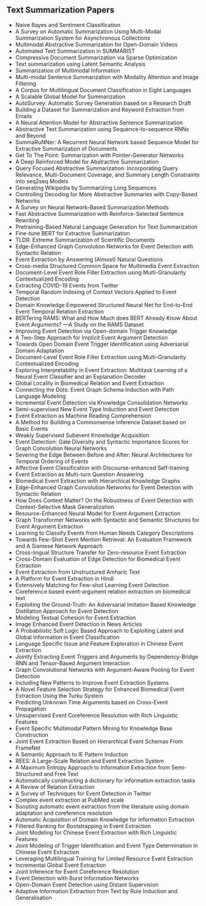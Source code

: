 <h2>Text Summarization Papers </h2>



<ul>

                             

 <li><a target="_blank" href="https://github.com/manjunath5496/Text-Summarization-Papers/blob/master/kl(1).pdf" style="text-decoration:none;">Naive Bayes and Sentiment
Classification</a></li>

 <li><a target="_blank" href="https://github.com/manjunath5496/Text-Summarization-Papers/blob/master/kl(2).pdf" style="text-decoration:none;">A Survey on Automatic Summarization Using Multi-Modal Summarization System for Asynchronous Collections</a></li>

<li><a target="_blank" href="https://github.com/manjunath5496/Text-Summarization-Papers/blob/master/kl(3).pdf" style="text-decoration:none;">Multimodal Abstractive Summarization for Open-Domain Videos</a></li>
 <li><a target="_blank" href="https://github.com/manjunath5496/Text-Summarization-Papers/blob/master/kl(4).pdf" style="text-decoration:none;">Automated Text Summarization in SUMMARIST</a></li>                              
<li><a target="_blank" href="https://github.com/manjunath5496/Text-Summarization-Papers/blob/master/kl(5).pdf" style="text-decoration:none;">Compressive Document Summarization via Sparse Optimization</a></li>
<li><a target="_blank" href="https://github.com/manjunath5496/Text-Summarization-Papers/blob/master/kl(6).pdf" style="text-decoration:none;">Text summarization using Latent Semantic Analysis</a></li>
 <li><a target="_blank" href="https://github.com/manjunath5496/Text-Summarization-Papers/blob/master/kl(7).pdf" style="text-decoration:none;">Summarization of Multimodal Information</a></li>

 <li><a target="_blank" href="https://github.com/manjunath5496/Text-Summarization-Papers/blob/master/kl(8).pdf" style="text-decoration:none;"> Multi-modal Sentence Summarization with Modality Attention and Image Filtering </a></li>
   <li><a target="_blank" href="https://github.com/manjunath5496/Text-Summarization-Papers/blob/master/kl(9).pdf" style="text-decoration:none;">A Corpus for Multilingual Document Classification in Eight Languages</a></li>
  
   
 <li><a target="_blank" href="https://github.com/manjunath5496/Text-Summarization-Papers/blob/master/kl(10).pdf" style="text-decoration:none;">A Scalable Global Model for Summarization</a></li>                              
<li><a target="_blank" href="https://github.com/manjunath5496/Text-Summarization-Papers/blob/master/kl(11).pdf" style="text-decoration:none;">AutoSurvey: Automatic Survey Generation based on a Research Draft</a></li>
<li><a target="_blank" href="https://github.com/manjunath5496/Text-Summarization-Papers/blob/master/kl(12).pdf" style="text-decoration:none;">Building a Dataset for Summarization and Keyword Extraction from Emails</a></li>
<li><a target="_blank" href="https://github.com/manjunath5496/Text-Summarization-Papers/blob/master/kl(13).pdf" style="text-decoration:none;">A Neural Attention Model for Abstractive Sentence Summarization</a></li>

<li><a target="_blank" href="https://github.com/manjunath5496/Text-Summarization-Papers/blob/master/kl(14).pdf" style="text-decoration:none;">Abstractive Text Summarization using Sequence-to-sequence RNNs and Beyond</a></li>
                              
<li><a target="_blank" href="https://github.com/manjunath5496/Text-Summarization-Papers/blob/master/kl(15).pdf" style="text-decoration:none;">SummaRuNNer: A Recurrent Neural Network based Sequence Model for Extractive Summarization of Documents</a></li>

<li><a target="_blank" href="https://github.com/manjunath5496/Text-Summarization-Papers/blob/master/kl(16).pdf" style="text-decoration:none;">Get To The Point: Summarization with Pointer-Generator Networks</a></li>

  <li><a target="_blank" href="https://github.com/manjunath5496/Text-Summarization-Papers/blob/master/kl(17).pdf" style="text-decoration:none;">A Deep Reinforced Model for Abstractive Summarization</a></li>   
  
<li><a target="_blank" href="https://github.com/manjunath5496/Text-Summarization-Papers/blob/master/kl(18).pdf" style="text-decoration:none;">Query Focused Abstractive Summarization: Incorporating Query Relevance, Multi-Document Coverage, and Summary Length Constraints into seq2seq Models</a></li> 

  
<li><a target="_blank" href="https://github.com/manjunath5496/Text-Summarization-Papers/blob/master/kl(19).pdf" style="text-decoration:none;">Generating Wikipedia by Summarizing Long Sequences</a></li> 

<li><a target="_blank" href="https://github.com/manjunath5496/Text-Summarization-Papers/blob/master/kl(20).pdf" style="text-decoration:none;">Controlling Decoding for More Abstractive Summaries with Copy-Based Networks</a></li>

<li><a target="_blank" href="https://github.com/manjunath5496/Text-Summarization-Papers/blob/master/kl(21).pdf" style="text-decoration:none;">A Survey on Neural Network-Based
Summarization Methods</a></li>
<li><a target="_blank" href="https://github.com/manjunath5496/Text-Summarization-Papers/blob/master/kl(22).pdf" style="text-decoration:none;">Fast Abstractive Summarization with
Reinforce-Selected Sentence Rewriting</a></li> 
 <li><a target="_blank" href="https://github.com/manjunath5496/Text-Summarization-Papers/blob/master/kl(23).pdf" style="text-decoration:none;">Pretraining-Based Natural Language Generation for Text Summarization</a></li> 
 

   <li><a target="_blank" href="https://github.com/manjunath5496/Text-Summarization-Papers/blob/master/kl(24).pdf" style="text-decoration:none;">Fine-tune BERT for Extractive Summarization</a></li>
 
   <li><a target="_blank" href="https://github.com/manjunath5496/Text-Summarization-Papers/blob/master/kl(25).pdf" style="text-decoration:none;">TLDR: Extreme Summarization of Scientific Documents</a></li>                              
 <li><a target="_blank" href="https://github.com/manjunath5496/Text-Summarization-Papers/blob/master/kl(26).pdf" style="text-decoration:none;">Edge-Enhanced Graph Convolution Networks for Event Detection with Syntactic Relation</a></li>
 <li><a target="_blank" href="https://github.com/manjunath5496/Text-Summarization-Papers/blob/master/kl(27).pdf" style="text-decoration:none;">Event Extraction by Answering (Almost) Natural Questions</a></li>
   
 
   <li><a target="_blank" href="https://github.com/manjunath5496/Text-Summarization-Papers/blob/master/kl(28).pdf" style="text-decoration:none;">Cross-media Structured Common Space for Multimedia Event Extraction</a></li>
 
   <li><a target="_blank" href="https://github.com/manjunath5496/Text-Summarization-Papers/blob/master/kl(29).pdf" style="text-decoration:none;">Document-Level Event Role Filler Extraction using Multi-Granularity Contextualized Encoding </a></li>                              

  <li><a target="_blank" href="https://github.com/manjunath5496/Text-Summarization-Papers/blob/master/kl(30).pdf" style="text-decoration:none;">Extracting COVID-19 Events from Twitter</a></li>
 
   <li><a target="_blank" href="https://github.com/manjunath5496/Text-Summarization-Papers/blob/master/kl(31).pdf" style="text-decoration:none;">Temporal Random Indexing of Context Vectors Applied to Event Detection</a></li> 
    <li><a target="_blank" href="https://github.com/manjunath5496/Text-Summarization-Papers/blob/master/kl(32).pdf" style="text-decoration:none;">Domain Knowledge Empowered Structured Neural Net for End-to-End Event Temporal Relation Extraction</a></li> 

   <li><a target="_blank" href="https://github.com/manjunath5496/Text-Summarization-Papers/blob/master/kl(33).pdf" style="text-decoration:none;">BERTering RAMS: What and How Much does BERT Already Know About Event Arguments? —A Study on the RAMS Dataset</a></li>                              

  <li><a target="_blank" href="https://github.com/manjunath5496/Text-Summarization-Papers/blob/master/kl(34).pdf" style="text-decoration:none;">Improving Event Detection via Open-domain Trigger Knowledge</a></li> 
 
  <li><a target="_blank" href="https://github.com/manjunath5496/Text-Summarization-Papers/blob/master/kl(35).pdf" style="text-decoration:none;">A Two-Step Approach for Implicit Event Argument Detection</a></li> 

  <li><a target="_blank" href="https://github.com/manjunath5496/Text-Summarization-Papers/blob/master/kl(36).pdf" style="text-decoration:none;">Towards Open Domain Event Trigger Identification using Adversarial Domain Adaptation</a></li> 
 
<li><a target="_blank" href="https://github.com/manjunath5496/Text-Summarization-Papers/blob/master/kl(37).pdf" style="text-decoration:none;">Document-Level Event Role Filler Extraction using Multi-Granularity Contextualized Encoding</a></li>
 <li><a target="_blank" href="https://github.com/manjunath5496/Text-Summarization-Papers/blob/master/kl(38).pdf" style="text-decoration:none;">Exploring Interpretability in Event Extraction: Multitask Learning of a Neural Event Classifier and an Explanation Decoder</a></li>
<li><a target="_blank" href="https://github.com/manjunath5496/Text-Summarization-Papers/blob/master/kl(39).pdf" style="text-decoration:none;">Global Locality in Biomedical Relation and Event Extraction</a></li>
 <li><a target="_blank" href="https://github.com/manjunath5496/Text-Summarization-Papers/blob/master/kl(40).pdf" style="text-decoration:none;">Connecting the Dots: Event Graph Schema Induction with Path Language Modeling</a></li>                              
<li><a target="_blank" href="https://github.com/manjunath5496/Text-Summarization-Papers/blob/master/kl(41).pdf" style="text-decoration:none;">Incremental Event Detection via Knowledge Consolidation Networks</a></li>
<li><a target="_blank" href="https://github.com/manjunath5496/Text-Summarization-Papers/blob/master/kl(42).pdf" style="text-decoration:none;">Semi-supervised New Event Type Induction and Event Detection</a></li>
 
  <li><a target="_blank" href="https://github.com/manjunath5496/Text-Summarization-Papers/blob/master/kl(43).pdf" style="text-decoration:none;">Event Extraction as Machine Reading Comprehension</a></li>
 <li><a target="_blank" href="https://github.com/manjunath5496/Text-Summarization-Papers/blob/master/kl(44).pdf" style="text-decoration:none;">A Method for Building a Commonsense Inference Dataset based on Basic Events</a></li>
   <li><a target="_blank" href="https://github.com/manjunath5496/Text-Summarization-Papers/blob/master/kl(45).pdf" style="text-decoration:none;">Weakly Supervised Subevent Knowledge Acquisition</a></li>  
   
<li><a target="_blank" href="https://github.com/manjunath5496/Text-Summarization-Papers/blob/master/kl(46).pdf" style="text-decoration:none;">Event Detection: Gate Diversity and Syntactic Importance Scores for Graph Convolution Neural Networks</a></li> 
                             
<li><a target="_blank" href="https://github.com/manjunath5496/Text-Summarization-Papers/blob/master/kl(47).pdf" style="text-decoration:none;">Severing the Edge Between Before and After: Neural Architectures for Temporal Ordering of Events</a></li>
<li><a target="_blank" href="https://github.com/manjunath5496/Text-Summarization-Papers/blob/master/kl(48).pdf" style="text-decoration:none;">Affective Event Classification with Discourse-enhanced Self-training</a></li>

<li><a target="_blank" href="https://github.com/manjunath5496/Text-Summarization-Papers/blob/master/kl(49).pdf" style="text-decoration:none;">Event Extraction as Multi-turn Question Answering</a></li>
                              
<li><a target="_blank" href="https://github.com/manjunath5496/Text-Summarization-Papers/blob/master/kl(50).pdf" style="text-decoration:none;">Biomedical Event Extraction with Hierarchical Knowledge Graphs</a></li>
<li><a target="_blank" href="https://github.com/manjunath5496/Text-Summarization-Papers/blob/master/kl(51).pdf" style="text-decoration:none;">Edge-Enhanced Graph Convolution Networks for Event Detection with Syntactic Relation</a></li>
<li><a target="_blank" href="https://github.com/manjunath5496/Text-Summarization-Papers/blob/master/kl(52).pdf" style="text-decoration:none;">How Does Context Matter? On the Robustness of Event Detection with Context-Selective Mask Generalization</a></li>

<li><a target="_blank" href="https://github.com/manjunath5496/Text-Summarization-Papers/blob/master/kl(53).pdf" style="text-decoration:none;">Resource-Enhanced Neural Model for Event Argument Extraction</a></li>
 
<li><a target="_blank" href="https://github.com/manjunath5496/Text-Summarization-Papers/blob/master/kl(54).pdf" style="text-decoration:none;">Graph Transformer Networks with Syntactic and Semantic Structures for Event Argument Extraction </a></li>

<li><a target="_blank" href="https://github.com/manjunath5496/Text-Summarization-Papers/blob/master/kl(55).pdf" style="text-decoration:none;">Learning to Classify Events from Human Needs Category Descriptions</a></li>
 
  <li><a target="_blank" href="https://github.com/manjunath5496/Text-Summarization-Papers/blob/master/kl(56).pdf" style="text-decoration:none;">Towards Few-Shot Event Mention Retrieval: An Evaluation Framework and A Siamese Network Approach </a></li>                              

  <li><a target="_blank" href="https://github.com/manjunath5496/Text-Summarization-Papers/blob/master/kl(57).pdf" style="text-decoration:none;">Cross-lingual Structure Transfer for Zero-resource Event Extraction</a></li>
 
   <li><a target="_blank" href="https://github.com/manjunath5496/Text-Summarization-Papers/blob/master/kl(58).pdf" style="text-decoration:none;">Cross-Domain Evaluation of Edge Detection for Biomedical Event Extraction</a></li>
    <li><a target="_blank" href="https://github.com/manjunath5496/Text-Summarization-Papers/blob/master/kl(59).pdf" style="text-decoration:none;">Event Extraction from Unstructured Amharic Text</a></li>
 
  <li><a target="_blank" href="https://github.com/manjunath5496/Text-Summarization-Papers/blob/master/kl(60).pdf" style="text-decoration:none;">A Platform for Event Extraction in Hindi </a></li>
 
   <li><a target="_blank" href="https://github.com/manjunath5496/Text-Summarization-Papers/blob/master/kl(61).pdf" style="text-decoration:none;"> Extensively Matching for Few-shot Learning Event Detection</a></li>
 
   <li><a target="_blank" href="https://github.com/manjunath5496/Text-Summarization-Papers/blob/master/kl(62).pdf" style="text-decoration:none;">Coreference based event-argument relation extraction on biomedical text</a></li>
 
   <li><a target="_blank" href="https://github.com/manjunath5496/Text-Summarization-Papers/blob/master/kl(63).pdf" style="text-decoration:none;">Exploiting the Ground-Truth: An Adversarial Imitation Based Knowledge Distillation Approach for Event Detection</a></li>                              

  <li><a target="_blank" href="https://github.com/manjunath5496/Text-Summarization-Papers/blob/master/kl(64).pdf" style="text-decoration:none;">Modeling Textual Cohesion for Event Extraction</a></li>
 
   <li><a target="_blank" href="https://github.com/manjunath5496/Text-Summarization-Papers/blob/master/kl(65).pdf" style="text-decoration:none;">Image Enhanced Event Detection in News Articles </a></li> 

   <li><a target="_blank" href="https://github.com/manjunath5496/Text-Summarization-Papers/blob/master/kl(66).pdf" style="text-decoration:none;">A Probabilistic Soft Logic Based Approach to Exploiting Latent and Global Information in Event Classification</a></li> 
 
   <li><a target="_blank" href="https://github.com/manjunath5496/Text-Summarization-Papers/blob/master/kl(67).pdf" style="text-decoration:none;">Language Specific Issue and Feature Exploration in Chinese Event Extraction</a></li>                              

  <li><a target="_blank" href="https://github.com/manjunath5496/Text-Summarization-Papers/blob/master/kl(68).pdf" style="text-decoration:none;">Jointly Extracting Event Triggers and Arguments by Dependency-Bridge RNN and Tensor-Based Argument Interaction</a></li> 
 
  
   <li><a target="_blank" href="https://github.com/manjunath5496/Text-Summarization-Papers/blob/master/kl(69).pdf" style="text-decoration:none;">Graph Convolutional Networks with
Argument-Aware Pooling for Event Detection</a></li>                              

  <li><a target="_blank" href="https://github.com/manjunath5496/Text-Summarization-Papers/blob/master/kl(70).pdf" style="text-decoration:none;">Including New Patterns to Improve Event Extraction Systems</a></li> 
  
 
 <li><a target="_blank" href="https://github.com/manjunath5496/Text-Summarization-Papers/blob/master/kl(71).pdf" style="text-decoration:none;">A Novel Feature Selection Strategy for Enhanced Biomedical Event Extraction Using the Turku System</a></li>
 
 <li><a target="_blank" href="https://github.com/manjunath5496/Text-Summarization-Papers/blob/master/kl(72).pdf" style="text-decoration:none;">Predicting Unknown Time Arguments
based on Cross-Event Propagation</a></li> 
 
 
 <li><a target="_blank" href="https://github.com/manjunath5496/Text-Summarization-Papers/blob/master/kl(73).pdf" style="text-decoration:none;">Unsupervised Event Coreference Resolution with Rich Linguistic Features</a></li>
  <li><a target="_blank" href="https://github.com/manjunath5496/Text-Summarization-Papers/blob/master/kl(74).pdf" style="text-decoration:none;">Event Specific Multimodal Pattern Mining for Knowledge Base Construction</a></li>
    <li><a target="_blank" href="https://github.com/manjunath5496/Text-Summarization-Papers/blob/master/kl(75).pdf" style="text-decoration:none;">Joint Event Extraction Based on Hierarchical Event Schemas From FrameNet</a></li>                        
<li><a target="_blank" href="https://github.com/manjunath5496/Text-Summarization-Papers/blob/master/kl(76).pdf" style="text-decoration:none;">A Semantic Approach to IE Pattern Induction</a></li>

 <li><a target="_blank" href="https://github.com/manjunath5496/Text-Summarization-Papers/blob/master/kl(77).pdf" style="text-decoration:none;">REES: A Large-Scale Relation and Event Extraction System</a></li> 
 
 
 <li><a target="_blank" href="https://github.com/manjunath5496/Text-Summarization-Papers/blob/master/kl(78).pdf" style="text-decoration:none;">A Maximum Entropy Approach to
Information Extraction from Semi-Structured and Free Text</a></li>
  <li><a target="_blank" href="https://github.com/manjunath5496/Text-Summarization-Papers/blob/master/kl(79).pdf" style="text-decoration:none;">Automatically constructing a dictionary for information extraction tasks</a></li>


 <li><a target="_blank" href="https://github.com/manjunath5496/Text-Summarization-Papers/blob/master/kl(80).pdf" style="text-decoration:none;">A Review of Relation Extraction</a></li> 
 
 
 <li><a target="_blank" href="https://github.com/manjunath5496/Text-Summarization-Papers/blob/master/kl(81).pdf" style="text-decoration:none;">A Survey of Techniques for Event Detection in Twitter</a></li>
  <li><a target="_blank" href="https://github.com/manjunath5496/Text-Summarization-Papers/blob/master/kl(82).pdf" style="text-decoration:none;">Complex event extraction at PubMed scale</a></li>

 <li><a target="_blank" href="https://github.com/manjunath5496/Text-Summarization-Papers/blob/master/kl(83).pdf" style="text-decoration:none;">Boosting automatic event extraction from the literature using domain adaptation and coreference resolution</a></li>
  <li><a target="_blank" href="https://github.com/manjunath5496/Text-Summarization-Papers/blob/master/kl(84).pdf" style="text-decoration:none;">Automatic Acquisition of Domain Knowledge for Information Extraction</a></li>

 <li><a target="_blank" href="https://github.com/manjunath5496/Text-Summarization-Papers/blob/master/kl(85).pdf" style="text-decoration:none;">Filtered Ranking for Bootstrapping in Event Extraction</a></li>
  <li><a target="_blank" href="https://github.com/manjunath5496/Text-Summarization-Papers/blob/master/kl(86).pdf" style="text-decoration:none;">Joint Modeling for Chinese Event Extraction with Rich Linguistic Features</a></li>

 <li><a target="_blank" href="https://github.com/manjunath5496/Text-Summarization-Papers/blob/master/kl(87).pdf" style="text-decoration:none;">Joint Modeling of Trigger Identification and Event Type Determination in Chinese Event Extraction</a></li>
  <li><a target="_blank" href="https://github.com/manjunath5496/Text-Summarization-Papers/blob/master/kl(88).pdf" style="text-decoration:none;">Leveraging Multilingual Training for Limited Resource Event Extraction</a></li>
  <li><a target="_blank" href="https://github.com/manjunath5496/Text-Summarization-Papers/blob/master/kl(89).pdf" style="text-decoration:none;">Incremental Global Event Extraction</a></li>
  
  
  <li><a target="_blank" href="https://github.com/manjunath5496/Text-Summarization-Papers/blob/master/kl(90).pdf" style="text-decoration:none;"> Joint Inference for Event Coreference Resolution</a></li>
  <li><a target="_blank" href="https://github.com/manjunath5496/Text-Summarization-Papers/blob/master/kl(91).pdf" style="text-decoration:none;">Event Detection with Burst Information Networks</a></li>

 <li><a target="_blank" href="https://github.com/manjunath5496/Text-Summarization-Papers/blob/master/kl(92).pdf" style="text-decoration:none;">Open-Domain Event Detection using Distant Supervision</a></li>
  <li><a target="_blank" href="https://github.com/manjunath5496/Text-Summarization-Papers/blob/master/kl(93).pdf" style="text-decoration:none;">Adaptive Information Extraction from Text by Rule Induction and Generalisation</a></li>
  </ul>
